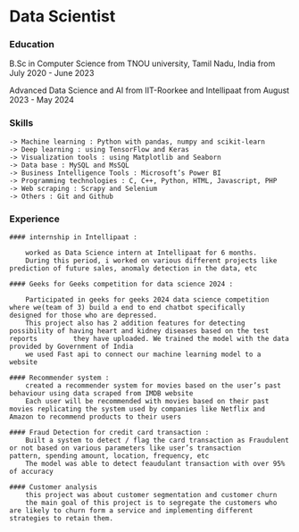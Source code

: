 # Data Scientist


### Education

B.Sc in Computer Science from TNOU university, Tamil Nadu, India
from July 2020 - June 2023 


Advanced Data Science and AI from IIT-Roorkee and Intellipaat
from August 2023 - May 2024


### Skills

    -> Machine learning : Python with pandas, numpy and scikit-learn
    -> Deep learning : using TensorFlow and Keras
    -> Visualization tools : using Matplotlib and Seaborn
    -> Data base : MySQL and MsSQL
    -> Business Intelligence Tools : Microsoft’s Power BI
    -> Programming technologies : C, C++, Python, HTML, Javascript, PHP
    -> Web scraping : Scrapy and Selenium
    -> Others : Git and Github


### Experience

    #### internship in Intellipaat :
    
        worked as Data Science intern at Intellipaat for 6 months.
        During this period, i worked on various different projects like prediction of future sales, anomaly detection in the data, etc

    #### Geeks for Geeks competition for data science 2024 :
    
        Participated in geeks for geeks 2024 data science competition where we(team of 3) build a end to end chatbot specifically                 designed for those who are depressed. 
        This project also has 2 addition features for detecting possibility of having heart and kidney diseases based on the test reports         they have uploaded. We trained the model with the data provided by Government of India
        we used Fast api to connect our machine learning model to a website
    
    #### Recommender system :
        created a recommender system for movies based on the user’s past behaviour using data scraped from IMDB website
        Each user will be recommended with movies based on their past movies replicating the system used by companies like Netflix and Amazon to recommend products to their users
    
    #### Fraud Detection for credit card transaction :
        Built a system to detect / flag the card transaction as Fraudulent or not based on various parameters like user’s transaction             pattern, spending amount, location, frequency, etc
        The model was able to detect feaudulant transaction with over 95% of accuracy
    
    #### Customer analysis
        this project was about customer segmentation and customer churn
        the main goal of this project is to segregate the customers who are likely to churn form a service and implementing different strategies to retain them.
